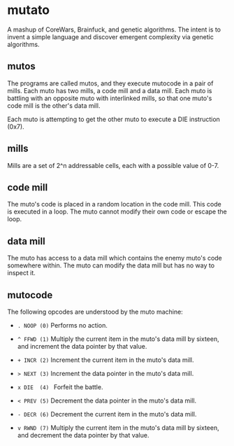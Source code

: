 mutato
======

A mashup of CoreWars, Brainfuck, and genetic algorithms.  The intent
is to invent a simple language and discover emergent complexity via
genetic algorithms.

mutos
-----

The programs are called mutos, and they execute mutocode in a pair
of mills.  Each muto has two mills, a code mill and a data mill.
Each muto is battling with an opposite muto with interlinked mills,
so that one muto's code mill is the other's data mill.

Each muto is attempting to get the other muto to execute a DIE
instruction (0x7).

mills
-----

Mills are a set of 2^n addressable cells, each with a possible value
of 0-7.

code mill
---------

The muto's code is placed in a random location in the code mill.
This code is executed in a loop.  The muto cannot modify their own
code or escape the loop.

data mill
---------

The muto has access to a data mill which contains the enemy muto's
code somewhere within.  The muto can modify the data mill but has
no way to inspect it.

mutocode
--------

The following opcodes are understood by the muto machine:

*   `. NOOP (0)`
    Performs no action.

*   `^ FFWD (1)`
    Multiply the current item in the muto's data mill by sixteen, and increment the data pointer by that value.

*   `+ INCR (2)`
    Increment the current item in the muto's data mill.

*   `> NEXT (3)`
    Increment the data pointer in the muto's data mill.

*   `x DIE  (4) `
    Forfeit the battle.

*   `< PREV (5)`
    Decrement the data pointer in the muto's data mill.

*   `- DECR (6)`
    Decrement the current item in the muto's data mill.

*   `v RWND (7)`
    Multiply the current item in the muto's data mill by sixteen, and decrement the data pointer by that value.
